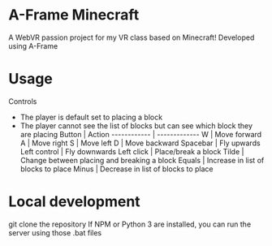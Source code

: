 # A-Frame Minecraft
A WebVR passion project for my VR class based on Minecraft!
Developed using A-Frame
# Usage
Controls
* The player is default set to placing a block
* The player cannot see the list of blocks but can see which block they are placing
Button | Action
------------ | -------------
W | Move forward
A | Move right
S | Move left
D | Move backward
Spacebar | Fly upwards
Left control | Fly downwards
Left click | Place/break a block
Tilde | Change between placing and breaking a block
Equals | Increase in list of blocks to place
Minus | Decrease in list of blocks to place
# Local development
git clone the repository
If NPM or Python 3 are installed, you can run the server using those .bat files
